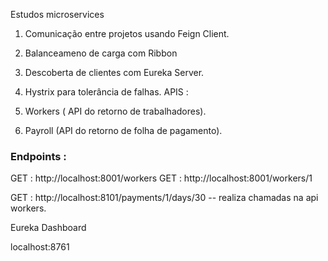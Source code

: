 Estudos microservices


1. Comunicação entre projetos usando Feign Client.
2. Balanceameno de carga com Ribbon
3. Descoberta de clientes com Eureka Server.
4. Hystrix para tolerância de falhas.
APIS : 

1. Workers ( API do retorno de trabalhadores).
2. Payroll (API do retorno de folha de pagamento).



### Endpoints : 

GET : http://localhost:8001/workers
GET : http://localhost:8001/workers/1

GET : http://localhost:8101/payments/1/days/30 -- realiza chamadas na api workers.



Eureka Dashboard 

localhost:8761